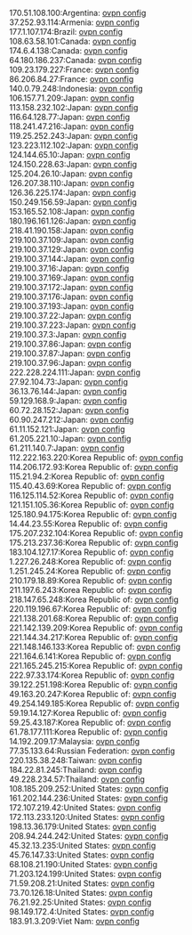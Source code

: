 170.51.108.100:Argentina: [ovpn config](vpn/170_51_108_100.ovpn)  
37.252.93.114:Armenia: [ovpn config](vpn/37_252_93_114.ovpn)  
177.1.107.174:Brazil: [ovpn config](vpn/177_1_107_174.ovpn)  
108.63.58.101:Canada: [ovpn config](vpn/108_63_58_101.ovpn)  
174.6.4.138:Canada: [ovpn config](vpn/174_6_4_138.ovpn)  
64.180.186.237:Canada: [ovpn config](vpn/64_180_186_237.ovpn)  
109.23.179.227:France: [ovpn config](vpn/109_23_179_227.ovpn)  
86.206.84.27:France: [ovpn config](vpn/86_206_84_27.ovpn)  
140.0.79.248:Indonesia: [ovpn config](vpn/140_0_79_248.ovpn)  
106.157.71.209:Japan: [ovpn config](vpn/106_157_71_209.ovpn)  
113.158.232.102:Japan: [ovpn config](vpn/113_158_232_102.ovpn)  
116.64.128.77:Japan: [ovpn config](vpn/116_64_128_77.ovpn)  
118.241.47.216:Japan: [ovpn config](vpn/118_241_47_216.ovpn)  
119.25.252.243:Japan: [ovpn config](vpn/119_25_252_243.ovpn)  
123.223.112.102:Japan: [ovpn config](vpn/123_223_112_102.ovpn)  
124.144.65.10:Japan: [ovpn config](vpn/124_144_65_10.ovpn)  
124.150.228.63:Japan: [ovpn config](vpn/124_150_228_63.ovpn)  
125.204.26.10:Japan: [ovpn config](vpn/125_204_26_10.ovpn)  
126.207.38.110:Japan: [ovpn config](vpn/126_207_38_110.ovpn)  
126.36.225.174:Japan: [ovpn config](vpn/126_36_225_174.ovpn)  
150.249.156.59:Japan: [ovpn config](vpn/150_249_156_59.ovpn)  
153.165.52.108:Japan: [ovpn config](vpn/153_165_52_108.ovpn)  
180.196.161.126:Japan: [ovpn config](vpn/180_196_161_126.ovpn)  
218.41.190.158:Japan: [ovpn config](vpn/218_41_190_158.ovpn)  
219.100.37.109:Japan: [ovpn config](vpn/219_100_37_109.ovpn)  
219.100.37.129:Japan: [ovpn config](vpn/219_100_37_129.ovpn)  
219.100.37.144:Japan: [ovpn config](vpn/219_100_37_144.ovpn)  
219.100.37.16:Japan: [ovpn config](vpn/219_100_37_16.ovpn)  
219.100.37.169:Japan: [ovpn config](vpn/219_100_37_169.ovpn)  
219.100.37.172:Japan: [ovpn config](vpn/219_100_37_172.ovpn)  
219.100.37.176:Japan: [ovpn config](vpn/219_100_37_176.ovpn)  
219.100.37.193:Japan: [ovpn config](vpn/219_100_37_193.ovpn)  
219.100.37.22:Japan: [ovpn config](vpn/219_100_37_22.ovpn)  
219.100.37.223:Japan: [ovpn config](vpn/219_100_37_223.ovpn)  
219.100.37.3:Japan: [ovpn config](vpn/219_100_37_3.ovpn)  
219.100.37.86:Japan: [ovpn config](vpn/219_100_37_86.ovpn)  
219.100.37.87:Japan: [ovpn config](vpn/219_100_37_87.ovpn)  
219.100.37.96:Japan: [ovpn config](vpn/219_100_37_96.ovpn)  
222.228.224.111:Japan: [ovpn config](vpn/222_228_224_111.ovpn)  
27.92.104.73:Japan: [ovpn config](vpn/27_92_104_73.ovpn)  
36.13.76.144:Japan: [ovpn config](vpn/36_13_76_144.ovpn)  
59.129.168.9:Japan: [ovpn config](vpn/59_129_168_9.ovpn)  
60.72.28.152:Japan: [ovpn config](vpn/60_72_28_152.ovpn)  
60.90.247.212:Japan: [ovpn config](vpn/60_90_247_212.ovpn)  
61.11.152.121:Japan: [ovpn config](vpn/61_11_152_121.ovpn)  
61.205.221.10:Japan: [ovpn config](vpn/61_205_221_10.ovpn)  
61.211.140.7:Japan: [ovpn config](vpn/61_211_140_7.ovpn)  
112.222.163.220:Korea Republic of: [ovpn config](vpn/112_222_163_220.ovpn)  
114.206.172.93:Korea Republic of: [ovpn config](vpn/114_206_172_93.ovpn)  
115.21.94.2:Korea Republic of: [ovpn config](vpn/115_21_94_2.ovpn)  
115.40.43.69:Korea Republic of: [ovpn config](vpn/115_40_43_69.ovpn)  
116.125.114.52:Korea Republic of: [ovpn config](vpn/116_125_114_52.ovpn)  
121.151.105.36:Korea Republic of: [ovpn config](vpn/121_151_105_36.ovpn)  
125.180.94.175:Korea Republic of: [ovpn config](vpn/125_180_94_175.ovpn)  
14.44.23.55:Korea Republic of: [ovpn config](vpn/14_44_23_55.ovpn)  
175.207.232.104:Korea Republic of: [ovpn config](vpn/175_207_232_104.ovpn)  
175.213.237.36:Korea Republic of: [ovpn config](vpn/175_213_237_36.ovpn)  
183.104.127.17:Korea Republic of: [ovpn config](vpn/183_104_127_17.ovpn)  
1.227.26.248:Korea Republic of: [ovpn config](vpn/1_227_26_248.ovpn)  
1.251.245.24:Korea Republic of: [ovpn config](vpn/1_251_245_24.ovpn)  
210.179.18.89:Korea Republic of: [ovpn config](vpn/210_179_18_89.ovpn)  
211.197.6.243:Korea Republic of: [ovpn config](vpn/211_197_6_243.ovpn)  
218.147.65.248:Korea Republic of: [ovpn config](vpn/218_147_65_248.ovpn)  
220.119.196.67:Korea Republic of: [ovpn config](vpn/220_119_196_67.ovpn)  
221.138.201.68:Korea Republic of: [ovpn config](vpn/221_138_201_68.ovpn)  
221.142.139.209:Korea Republic of: [ovpn config](vpn/221_142_139_209.ovpn)  
221.144.34.217:Korea Republic of: [ovpn config](vpn/221_144_34_217.ovpn)  
221.148.146.133:Korea Republic of: [ovpn config](vpn/221_148_146_133.ovpn)  
221.164.6.141:Korea Republic of: [ovpn config](vpn/221_164_6_141.ovpn)  
221.165.245.215:Korea Republic of: [ovpn config](vpn/221_165_245_215.ovpn)  
222.97.33.174:Korea Republic of: [ovpn config](vpn/222_97_33_174.ovpn)  
39.122.251.198:Korea Republic of: [ovpn config](vpn/39_122_251_198.ovpn)  
49.163.20.247:Korea Republic of: [ovpn config](vpn/49_163_20_247.ovpn)  
49.254.149.185:Korea Republic of: [ovpn config](vpn/49_254_149_185.ovpn)  
59.19.14.127:Korea Republic of: [ovpn config](vpn/59_19_14_127.ovpn)  
59.25.43.187:Korea Republic of: [ovpn config](vpn/59_25_43_187.ovpn)  
61.78.177.111:Korea Republic of: [ovpn config](vpn/61_78_177_111.ovpn)  
14.192.209.17:Malaysia: [ovpn config](vpn/14_192_209_17.ovpn)  
77.35.133.64:Russian Federation: [ovpn config](vpn/77_35_133_64.ovpn)  
220.135.38.248:Taiwan: [ovpn config](vpn/220_135_38_248.ovpn)  
184.22.81.245:Thailand: [ovpn config](vpn/184_22_81_245.ovpn)  
49.228.234.57:Thailand: [ovpn config](vpn/49_228_234_57.ovpn)  
108.185.209.252:United States: [ovpn config](vpn/108_185_209_252.ovpn)  
161.202.144.236:United States: [ovpn config](vpn/161_202_144_236.ovpn)  
172.107.219.42:United States: [ovpn config](vpn/172_107_219_42.ovpn)  
172.113.233.120:United States: [ovpn config](vpn/172_113_233_120.ovpn)  
198.13.36.179:United States: [ovpn config](vpn/198_13_36_179.ovpn)  
208.94.244.242:United States: [ovpn config](vpn/208_94_244_242.ovpn)  
45.32.13.235:United States: [ovpn config](vpn/45_32_13_235.ovpn)  
45.76.147.33:United States: [ovpn config](vpn/45_76_147_33.ovpn)  
68.108.21.190:United States: [ovpn config](vpn/68_108_21_190.ovpn)  
71.203.124.199:United States: [ovpn config](vpn/71_203_124_199.ovpn)  
71.59.208.21:United States: [ovpn config](vpn/71_59_208_21.ovpn)  
73.70.126.18:United States: [ovpn config](vpn/73_70_126_18.ovpn)  
76.21.92.25:United States: [ovpn config](vpn/76_21_92_25.ovpn)  
98.149.172.4:United States: [ovpn config](vpn/98_149_172_4.ovpn)  
183.91.3.209:Viet Nam: [ovpn config](vpn/183_91_3_209.ovpn)  
